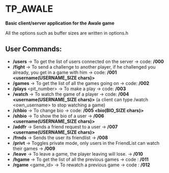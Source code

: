 # TP_AWALE
**Basic client/server application for the Awale game**

All the options such as buffer sizes are written in options.h

## User Commands:
- **/users** -> To get the list of users connected on the server -> code: **/000**
- **/fight** <username> -> To send a challenge to another player, if he challenged you already, you get in a game with him -> code: **/001 <username(USERNAME_SIZE chars)>**
- **/games** -> To get the list of all the games going on -> code: **/002**
- **/plays** <pit_number> -> To make a play -> code: **/003**
- **/watch** <username> -> To watch the game of a player -> code: **/004 <username(USERNAME_SIZE chars)>** (a client can type /watch <own_username> to stop watching a game)
- **/chbio** <bio> -> To change bio -> code: **/005 <bio(BIO_SIZE chars)>**
- **/shbio** <username> -> To show the bio of a user -> **/006 <username(USERNAME_SIZE chars)>**
- **/addfr** <username> -> Sends a friend request to a user -> **/007 <username(USERNAME_SIZE chars)>**
- **/frnds** -> Sends the user its friendlist -> **/008**
- **/privt** -> Toggles private mode, only users in the FriendList can watch their games -> **/009**
- **/leave** -> To leave a game, the player leaving will lose. -> **/010**
- **/hgame** -> To get the list of all the previous games -> code : **/011**
- **/rgame** <game_id> -> To rewatch a previous game -> code : **/012**
